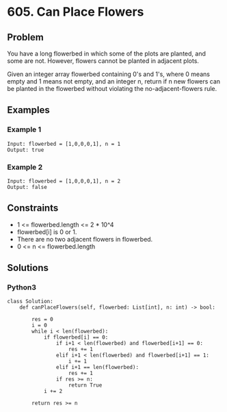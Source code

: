 # 605. Can Place Flowers

## Problem

You have a long flowerbed in which some of the plots are planted, and some are not. However, flowers cannot be planted in adjacent plots.

Given an integer array flowerbed containing 0's and 1's, where 0 means empty and 1 means not empty, and an integer n, return if n new flowers can be planted in the flowerbed without violating the no-adjacent-flowers rule.

## Examples

### Example 1

```
Input: flowerbed = [1,0,0,0,1], n = 1
Output: true
```

### Example 2

```
Input: flowerbed = [1,0,0,0,1], n = 2
Output: false
```

## Constraints

* 1 <= flowerbed.length <= 2 * 10^4
* flowerbed[i] is 0 or 1.
* There are no two adjacent flowers in flowerbed.
* 0 <= n <= flowerbed.length

## Solutions

### Python3

```
class Solution:
    def canPlaceFlowers(self, flowerbed: List[int], n: int) -> bool:

        res = 0
        i = 0
        while i < len(flowerbed):
            if flowerbed[i] == 0:
                if i+1 < len(flowerbed) and flowerbed[i+1] == 0:
                    res += 1
                elif i+1 < len(flowerbed) and flowerbed[i+1] == 1:
                    i += 1
                elif i+1 == len(flowerbed):
                    res += 1
                if res >= n:
                    return True
            i += 2

        return res >= n
```
